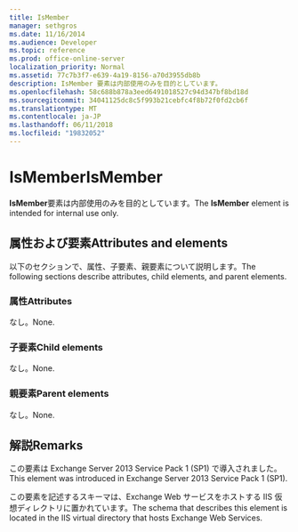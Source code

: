 ```yaml
---
title: IsMember
manager: sethgros
ms.date: 11/16/2014
ms.audience: Developer
ms.topic: reference
ms.prod: office-online-server
localization_priority: Normal
ms.assetid: 77c7b3f7-e639-4a19-8156-a70d3955db8b
description: IsMember 要素は内部使用のみを目的としています。
ms.openlocfilehash: 58c688b878a3eed6491018527c94d347bf8bd18d
ms.sourcegitcommit: 34041125dc8c5f993b21cebfc4f8b72f0fd2cb6f
ms.translationtype: MT
ms.contentlocale: ja-JP
ms.lasthandoff: 06/11/2018
ms.locfileid: "19832052"
---
```

# <a name="ismember"></a><span data-ttu-id="a5f7f-103">IsMember</span><span class="sxs-lookup"><span data-stu-id="a5f7f-103">IsMember</span></span>

<span data-ttu-id="a5f7f-104">**IsMember**要素は内部使用のみを目的としています。</span><span class="sxs-lookup"><span data-stu-id="a5f7f-104">The **IsMember** element is intended for internal use only.</span></span> 

## <a name="attributes-and-elements"></a><span data-ttu-id="a5f7f-105">属性および要素</span><span class="sxs-lookup"><span data-stu-id="a5f7f-105">Attributes and elements</span></span>

<span data-ttu-id="a5f7f-106">以下のセクションで、属性、子要素、親要素について説明します。</span><span class="sxs-lookup"><span data-stu-id="a5f7f-106">The following sections describe attributes, child elements, and parent elements.</span></span>
  
### <a name="attributes"></a><span data-ttu-id="a5f7f-107">属性</span><span class="sxs-lookup"><span data-stu-id="a5f7f-107">Attributes</span></span>

<span data-ttu-id="a5f7f-108">なし。</span><span class="sxs-lookup"><span data-stu-id="a5f7f-108">None.</span></span>
  
### <a name="child-elements"></a><span data-ttu-id="a5f7f-109">子要素</span><span class="sxs-lookup"><span data-stu-id="a5f7f-109">Child elements</span></span>

<span data-ttu-id="a5f7f-110">なし。</span><span class="sxs-lookup"><span data-stu-id="a5f7f-110">None.</span></span>
  
### <a name="parent-elements"></a><span data-ttu-id="a5f7f-111">親要素</span><span class="sxs-lookup"><span data-stu-id="a5f7f-111">Parent elements</span></span>

<span data-ttu-id="a5f7f-112">なし。</span><span class="sxs-lookup"><span data-stu-id="a5f7f-112">None.</span></span>
  
## <a name="remarks"></a><span data-ttu-id="a5f7f-113">解説</span><span class="sxs-lookup"><span data-stu-id="a5f7f-113">Remarks</span></span>

<span data-ttu-id="a5f7f-114">この要素は Exchange Server 2013 Service Pack 1 (SP1) で導入されました。</span><span class="sxs-lookup"><span data-stu-id="a5f7f-114">This element was introduced in Exchange Server 2013 Service Pack 1 (SP1).</span></span>
  
<span data-ttu-id="a5f7f-115">この要素を記述するスキーマは、Exchange Web サービスをホストする IIS 仮想ディレクトリに置かれています。</span><span class="sxs-lookup"><span data-stu-id="a5f7f-115">The schema that describes this element is located in the IIS virtual directory that hosts Exchange Web Services.</span></span>
  

